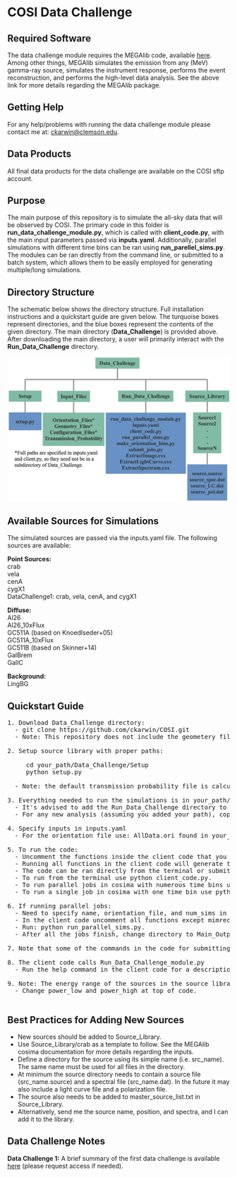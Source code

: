 # COSI Data Challenge

## Required Software <br />
The data challenge module requires the MEGAlib code, available [here](http://megalibtoolkit.com/home.html). Among other things, MEGAlib simulates the emission from any (MeV) gamma-ray source, simulates the instrument response, performs the event reconstruction, and performs the high-level data analysis. See the above link for more details regarding the MEGAlib package.   

## Getting Help <br />
For any help/problems with running the data challenge module please contact me at: ckarwin@clemson.edu. 

## Data Products <br />
All final data products for the data challenge are available on the COSI sftp account.

## Purpose <br />
The main purpose of this repository is to simulate the all-sky data that will be observed by COSI. The primary code in this folder is **run_data_challenge_module.py**, which is called with **client_code.py**, with the main input parameters passed via **inputs.yaml**. Additionally, parallel simulations with different time bins can be ran using **run_parellel_sims.py**. The modules can be ran directly from the command line, or submitted to a batch system, which allows them to be easily employed for generating multiple/long simulations. 

## Directory Structure <br />
The schematic below shows the directory structure. Full installation instructions and a quickstart guide are given below. The turquoise boxes represent directories, and the blue boxes represent the contents of the given directory. The main directory (**Data_Challenge**) is provided above. After downloading the main directory, a user will primarily interact with the **Run_Data_Challenge** directory.  

<p align="center">
<img width="700"  src="Images/directory_structure_schematic_updated.png">
</p>

## Available Sources for Simulations <br />
The simulated sources are passed via the inputs.yaml file. The following sources are available:

**Point Sources:**  <br />
crab <br />
vela <br /> 
cenA <br />
cygX1 <br />
DataChallenge1: crab, vela, cenA, and cygX1 <br />

**Diffuse:**  <br />
Al26 <br />
Al26_10xFlux <br />
GC511A (based on Knoedlseder+05) <br />
GC511A_10xFlux <br />
GC511B (based on Skinner+14) <br />
GalBrem <br />
GalIC

**Background:**  <br />
LingBG <br />

## Quickstart Guide <br /> 
<pre>
1. Download Data_Challenge directory:
  - git clone https://github.com/ckarwin/COSI.git
  - Note: This repository does not include the geometery file. 

2. Setup source library with proper paths:
     
     cd your_path/Data_Challenge/Setup
     python setup.py
     
  - Note: the default transmission probability file is calculated for 33 km.
     
3. Everything needed to run the simulations is in your_path/Data_Challenge/Run_Data_Challenge </b> 
  - It's advised to add the Run_Data_Challenge directory to your python path.
  - For any new analysis (assuming you added your path), copy the following files to a new analysis directory: client_code.py, inputs.yaml, run_parallel_sims.py, and submit_jobs.py.

4. Specify inputs in inputs.yaml </b>
  - For the orientation file use: AllData.ori found in your_path/Data_Challenge/Input_Files/Orientation_Files/COSI_2016_Balloon_Flight
  
5. To run the code:  </b>
  - Uncomment the functions inside the client code that you want to run.
  - Running all functions in the client code will generate the output .tra file from mimrec, which will then be passed to COSIpy for analysis.
  - The code can be ran directly from the terminal or submitted to a batch system.
  - To run from the terminal use python client_code.py.
  - To run parallel jobs in cosima with numerous time bins use python run_parallel_sims.py. 
  - To run a single job in cosima with one time bin use python submit_jobs.py. 

6. If running parallel jobs:
  - Need to specify name, orientation_file, and num_sims in run_parallel_sims.py. 
  - In the client code uncomment all functions except mimrec.
  - Run: python run_parallel_sims.py.  
  - After all the jobs finish, change directory to Main_Output, uncomment just the mimrec function in the client code, then run: python submit_jobs.py.
 
7. Note that some of the commands in the code for submitting jobs will be specific to the cluster. Thus they may need to be modified.

8. The client code calls Run_Data_Challenge_module.py </b>
  - Run the help command in the client code for a description of the function inputs.

9. Note: The energy range of the sources in the source library can easily be modified using Source_Library/Make_Sources/make_sources.py. 
  - Change power_low and power_high at top of code. 

</pre>

## Best Practices for Adding New Sources <br />
* New sources should be added to Source_Library. <br />
* Use Source_Library/crab as a template to follow. See the MEGAlib cosima documentation for more details regarding the inputs. <br />
* Define a directory for the source using its simple name (i.e. src_name). The same name must be used for all files in the directory. <br />
* At minimum the source directory needs to contain a source file (src_name.source) and a spectral file (src_name.dat). In the future it may also include a light curve file and a polarization file. <br />
* The source also needs to be added to master_source_list.txt in Source_Library.
* Alternatively, send me the source name, position, and spectra, and I can add it to the library.

## Data Challenge Notes <br />
**Data Challenge 1:** A brief summary of the first data challenge is available [here](https://drive.google.com/file/d/1WrsmxetrJrecISzIw8xCkFxOzFGMnNjx/view?usp=sharing) (please request access if needed).
